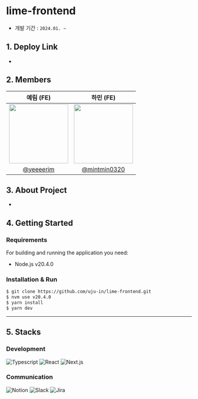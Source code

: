 # lime-frontend

- 개발 기간 : `2024.01. ~`
<div align="center">



</div>

## 1. Deploy Link
- 

## 2. Members

|      예림 (FE)      |          하민 (FE)        |                                                                                                                   
| :------------------------------------------------------------------------------: | :---------------------------------------------------------------------------------------------------------------------------------------------------: | 
|   <img width="160px" src="https://user-images.githubusercontent.com/58348662/235418451-0e2574db-7b7b-459c-abcc-16829654f642.png" />    |                    <img width="160px" src="https://avatars.githubusercontent.com/u/114549939?v=4" />    |
|   [@yeeeerim](https://github.com/yeeeerim)   |    [@mintmin0320](https://github.com/mintmin0320)  |

## 3. About Project

- 

## 4. Getting Started

### Requirements
For building and running the application you need:

- Node.js v20.4.0

### Installation & Run
``` bash
$ git clone https://github.com/uju-in/lime-frontend.git
$ nvm use v20.4.0
$ yarn install 
$ yarn dev
```

---

## 5. Stacks


### Development
![Typescript](https://img.shields.io/badge/Typescript-188DFF?style=for-the-badge&logo=Typescript&logoColor=white)
![React](https://img.shields.io/badge/React-20232A?style=for-the-badge&logo=react&logoColor=61DAFB)
![Next.js](https://img.shields.io/badge/Next.js-20232A?style=for-the-badge&logo=next.js&logoColor=61DAFB)


### Communication
![Notion](https://img.shields.io/badge/Notion-000000?style=for-the-badge&logo=Notion&logoColor=white)
![Slack](https://img.shields.io/badge/Slack-purple?style=for-the-badge&logo=Slack&logoColor=white)
![Jira](https://img.shields.io/badge/Jira-blue?style=for-the-badge&logo=Jira&logoColor=white)

